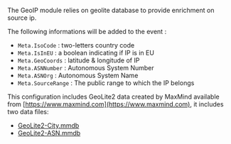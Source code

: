 The GeoIP module relies on geolite database to provide enrichment on source ip.

The following informations will be added to the event :
 - `Meta.IsoCode` : two-letters country code
 - `Meta.IsInEU` : a boolean indicating if IP is in EU
 - `Meta.GeoCoords` : latitude & longitude of IP
 - `Meta.ASNNumber` : Autonomous System Number
 - `Meta.ASNOrg` : Autonomous System Name
 - `Meta.SourceRange` : The public range to which the IP belongs


This configuration includes GeoLite2 data created by MaxMind available from [https://www.maxmind.com](https://www.maxmind.com), it includes two data files:
* [GeoLite2-City.mmdb](https://crowdsec-statics-assets.s3-eu-west-1.amazonaws.com/GeoLite2-City.mmdb)
* [GeoLite2-ASN.mmdb](https://crowdsec-statics-assets.s3-eu-west-1.amazonaws.com/GeoLite2-ASN.mmdb)
